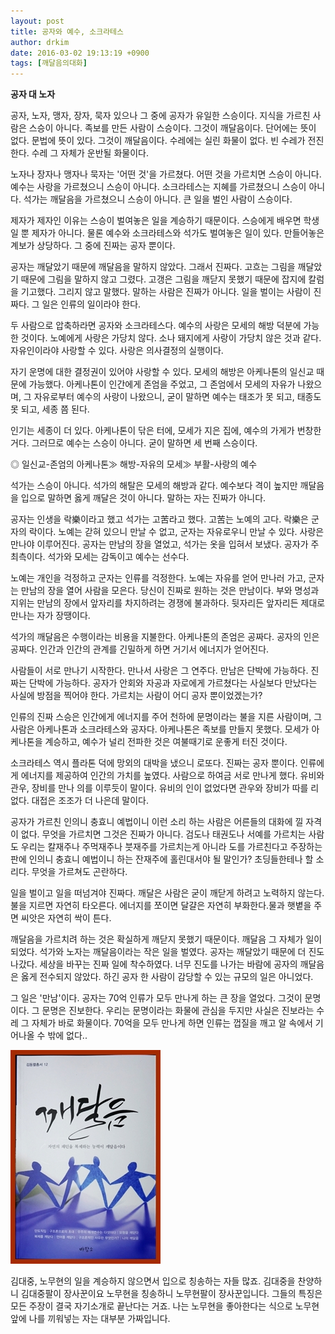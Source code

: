 ```yaml
---
layout: post
title: 공자와 예수, 소크라테스
author: drkim
date: 2016-03-02 19:13:19 +0900
tags: [깨달음의대화]
---
```

**공자 대 노자**

  


공자, 노자, 맹자, 장자, 묵자 있으나 그 중에 공자가 유일한 스승이다. 지식을 가르친 사람은 스승이 아니다. 족보를 만든 사람이 스승이다. 그것이 깨달음이다. 단어에는 뜻이 없다. 문법에 뜻이 있다. 그것이 깨달음이다. 수레에는 실린 화물이 없다. 빈 수레가 전진한다. 수레 그 자체가 운반될 화물이다. 

  


노자나 장자나 맹자나 묵자는 '어떤 것'을 가르쳤다. 어떤 것을 가르치면 스승이 아니다. 예수는 사랑을 가르쳤으니 스승이 아니다. 소크라테스는 지혜를 가르쳤으니 스승이 아니다. 석가는 깨달음을 가르쳤으니 스승이 아니다. 큰 일을 벌인 사람이 스승이다. 

  


제자가 제자인 이유는 스승이 벌여놓은 일을 계승하기 때문이다. 스승에게 배우면 학생일 뿐 제자가 아니다. 물론 예수와 소크라테스와 석가도 벌여놓은 일이 있다. 만들어놓은 계보가 상당하다. 그 중에 진짜는 공자 뿐이다.

  


공자는 깨달았기 때문에 깨달음을 말하지 않았다. 그래서 진짜다. 고흐는 그림을 깨달았기 때문에 그림을 말하지 않고 그렸다. 고갱은 그림을 깨닫지 못했기 때문에 잡지에 칼럼을 기고했다. 그리지 않고 말했다. 말하는 사람은 진짜가 아니다. 일을 벌이는 사람이 진짜다. 그 일은 인류의 일이라야 한다. 

  


두 사람으로 압축하라면 공자와 소크라테스다. 예수의 사랑은 모세의 해방 덕분에 가능한 것이다. 노예에게 사랑은 가당치 않다. 소나 돼지에게 사랑이 가당치 않은 것과 같다. 자유인이라야 사랑할 수 있다. 사랑은 의사결정의 실행이다.

  


자기 운명에 대한 결정권이 있어야 사랑할 수 있다. 모세의 해방은 아케나톤의 일신교 때문에 가능했다. 아케나톤이 인간에게 존엄을 주었고, 그 존엄에서 모세의 자유가 나왔으며, 그 자유로부터 예수의 사랑이 나왔으니, 굳이 말하면 예수는 태조가 못 되고, 태종도 못 되고, 세종 쯤 된다. 

  


인기는 세종이 더 있다. 아케나톤이 닦은 터에, 모세가 지은 집에, 예수의 가게가 번창한 거다. 그러므로 예수는 스승이 아니다. 굳이 말하면 세 번째 스승이다. 

  


◎ 일신교-존엄의 아케나톤≫ 해방-자유의 모세≫ 부활-사랑의 예수 

  


석가는 스승이 아니다. 석가의 해탈은 모세의 해방과 같다. 예수보다 격이 높지만 깨달음을 입으로 말하면 옳게 깨달은 것이 아니다. 말하는 자는 진짜가 아니다. 

  


공자는 인생을 락樂이라고 했고 석가는 고苦라고 했다. 고苦는 노예의 고다. 락樂은 군자의 락이다. 노예는 갇혀 있으니 만날 수 없고, 군자는 자유로우니 만날 수 있다. 사랑은 만나야 이루어진다. 공자는 만남의 장을 열었고, 석가는 옷을 입혀서 보냈다. 공자가 주최측이다. 석가와 모세는 감독이고 예수는 선수다.

  


노예는 개인을 걱정하고 군자는 인류를 걱정한다. 노예는 자유를 얻어 만나러 가고, 군자는 만남의 장을 열어 사람을 모은다. 당신이 진짜로 원하는 것은 만남이다. 부와 명성과 지위는 만남의 장에서 앞자리를 차지하려는 경쟁에 불과하다. 뒷자리든 앞자리든 제대로 만나는 자가 장땡이다. 

  


석가의 깨달음은 수행이라는 비용을 지불한다. 아케나톤의 존엄은 공짜다. 공자의 인은 공짜다. 인간과 인간의 관계를 긴밀하게 하면 거기서 에너지가 얻어진다. 

  


사람들이 서로 만나기 시작한다. 만나서 사랑은 그 연주다. 만남은 단박에 가능하다. 진짜는 단박에 가능하다. 공자가 안회와 자공과 자로에게 가르쳤다는 사실보다 만났다는 사실에 방점을 찍어야 한다. 가르치는 사람이 어디 공자 뿐이었겠는가? 

  


인류의 진짜 스승은 인간에게 에너지를 주어 천하에 문명이라는 불을 지른 사람이며, 그 사람은 아케나톤과 소크라테스와 공자다. 아케나톤은 족보를 만들지 못했다. 모세가 아케나톤을 계승하고, 예수가 널리 전파한 것은 여불때기로 운좋게 터진 것이다. 

  


소크라테스 역시 플라톤 덕에 망외의 대박을 냈으니 로또다. 진짜는 공자 뿐이다. 인류에게 에너지를 제공하여 인간의 가치를 높였다. 사람으로 하여금 서로 만나게 했다. 유비와 관우, 장비를 만나 의를 이루듯이 말이다. 유비의 인이 없었다면 관우와 장비가 따를 리 없다. 대접은 조조가 더 나은데 말이다.

  


공자가 가르친 인의니 충효니 예법이니 이런 소리 하는 사람은 어른들의 대화에 낄 자격이 없다. 무엇을 가르치면 그것은 진짜가 아니다. 검도나 태권도나 서예를 가르치는 사람도 우리는 칼재주나 주먹재주나 붓재주를 가르치는게 아니라 도를 가르친다고 주장하는 판에 인의니 충효니 예법이니 하는 잔재주에 홀린대서야 될 말인가? 초딩들한테나 할 소리다. 무엇을 가르쳐도 곤란하다. 

  


일을 벌이고 일을 떠넘겨야 진짜다. 깨달은 사람은 굳이 깨닫게 하려고 노력하지 않는다. 불을 지르면 자연히 타오른다. 에너지를 쪼이면 달걀은 자연히 부화한다.물과 햇볕을 주면 씨앗은 자연히 싹이 튼다.

  


깨달음을 가르치려 하는 것은 확실하게 깨닫지 못했기 때문이다. 깨달음 그 자체가 일이 되었다. 석가와 노자는 깨달음이라는 작은 일을 벌였다. 공자는 깨달았기 때문에 더 진도 나갔다. 세상을 바꾸는 진짜 일에 착수하였다. 너무 진도를 나가는 바람에 공자의 깨달음은 옳게 전수되지 않았다. 하긴 공자 한 사람이 감당할 수 있는 규모의 일은 아니었다.

  


그 일은 '만남'이다. 공자는 70억 인류가 모두 만나게 하는 큰 장을 열었다. 그것이 문명이다. 그 문명은 진보한다. 우리는 문명이라는 화물에 관심을 두지만 사실은 진보라는 수레 그 자체가 바로 화물이다. 70억을 모두 만나게 하면 인류는 껍질을 깨고 알 속에서 기어나올 수 밖에 없다..

  


  



 ![](/files/attach/images/198/393/681/aDSC01523.JPG) 

  


김대중, 노무현의 일을 계승하지 않으면서 입으로 칭송하는 자들 많죠. 김대중을 찬양하니 김대중팔이 장사꾼이요 노무현을 칭송하니 노무현팔이 장사꾼입니다. 그들의 특징은 모든 주장이 결국 자기소개로 끝난다는 거죠. 나는 노무현을 좋아한다는 식으로 노무현 앞에 나를 끼워넣는 자는 대부분 가짜입니다.